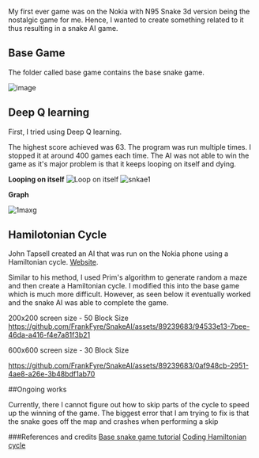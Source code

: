 My first ever game was on the Nokia with N95 Snake 3d version being the nostalgic game for me. Hence, I wanted to create something related to it thus resulting in a snake AI game.

## Base Game
The folder called base game contains the base snake game.


![image](https://github.com/FrankFyre/SnakeAI/assets/89239683/996ae1b5-2934-43a5-a60e-4e1636ad745b)



## Deep Q learning 

First, I tried using Deep Q learning. 


The highest score achieved was 63. The program was run multiple times. I stopped it at around 400 games each time. The AI was not able to win the game as it's major problem is that it keeps looping on itself and dying. 

**Looping on itself**
![Loop on itself](https://github.com/FrankFyre/SnakeAI/assets/89239683/70428588-c2ed-457c-a705-c087ad344790)
![snkae1](https://github.com/FrankFyre/SnakeAI/assets/89239683/09a3596e-b435-4b4d-85e5-52ca23752c1c)


**Graph**

![1maxg](https://github.com/FrankFyre/SnakeAI/assets/89239683/725b6a88-1e34-40cb-8071-8ed33fe23f46)


## Hamilotonian Cycle 


John Tapsell created an AI that was run on the Nokia phone using a Hamiltonian cycle. [Website]([https://pages.github.com/](https://johnflux.com/2015/05/02/nokia-6110-part-3-algorithms/)https://johnflux.com/2015/05/02/nokia-6110-part-3-algorithms/).

Similar to his method, I used Prim's algorithm to  generate random a maze and then create a Hamiltonian cycle. I modified this into the base game which is much more difficult. However, as seen below it eventually worked and the snake AI was able to complete the game.


200x200 screen size  - 50 Block Size
https://github.com/FrankFyre/SnakeAI/assets/89239683/94533e13-7bee-46da-a416-f4e7a81f3b21

600x600 screen size  - 30 Block Size


https://github.com/FrankFyre/SnakeAI/assets/89239683/0af948cb-2951-4ae8-a26e-3b48bdf1ab70

##Ongoing works

Currently, there I cannot figure out how to skip parts of the cycle to speed up the winning of the game. The biggest error that I am trying to fix is that the snake goes off the map and crashes when performing a skip 





###References and credits 
[Base snake game tutorial](https://www.youtube.com/watch?v=L8ypSXwyBds&ab_channel=freeCodeCamp.org)
[Coding Hamiltonian cycle](https://github.com/illayyy/snake_ai)



